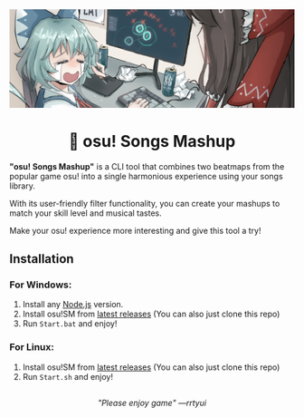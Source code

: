 <div align="center"> 
<a href="https://twitter.com/wwparasi/status/1488257992827015172"><img src="./wwparasi.png"></a>
<h1>📖 osu! Songs Mashup </h1>
</div>

**"osu! Songs Mashup"** is a CLI tool that combines two beatmaps from the popular game osu! into a single harmonious experience using your songs library.

With its user-friendly filter functionality, you can create your mashups to match your skill level and musical tastes.

Make your osu! experience more interesting and give this tool a try!

## Installation

### For Windows:

1. Install any [Node.js](https://nodejs.org/en) version.
2. Install osu!SM from [latest releases](https://github.com/richardscull/Osu-Songs-Mashup/releases) (You can also just clone this repo)
3. Run `Start.bat` and enjoy!

### For Linux:

1. Install osu!SM from [latest releases](https://github.com/richardscull/Osu-Songs-Mashup/releases) (You can also just clone this repo)
2. Run `Start.sh` and enjoy!

##

<div align="center"><em> "Please enjoy game" —rrtyui </em></div>
